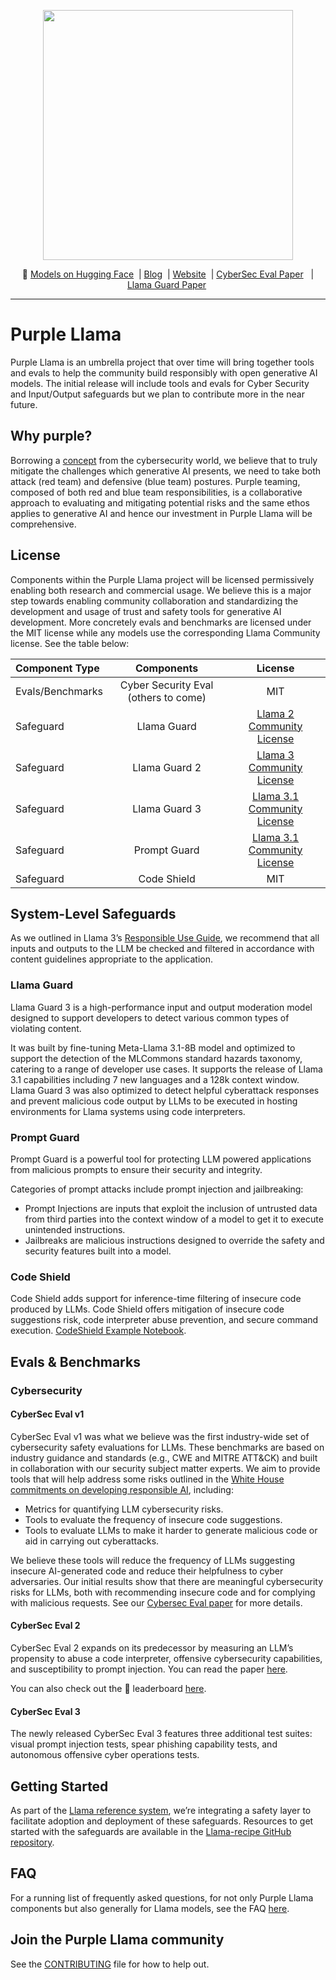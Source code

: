 <p align="center">
  <img src="https://github.com/facebookresearch/PurpleLlama/blob/main/logo.png" width="400"/>
</p>

<p align="center">
        🤗 <a href="https://huggingface.co/meta-Llama"> Models on Hugging Face</a>&nbsp | <a href="https://ai.meta.com/blog/purple-llama-open-trust-safety-generative-ai"> Blog</a>&nbsp |  <a href="https://ai.meta.com/llama/purple-llama">Website</a>&nbsp | <a href="https://ai.meta.com/research/publications/purple-llama-cyberseceval-a-benchmark-for-evaluating-the-cybersecurity-risks-of-large-language-models/">CyberSec Eval Paper</a>&nbsp&nbsp | <a href="https://ai.meta.com/research/publications/llama-guard-llm-based-input-output-safeguard-for-human-ai-conversations/">Llama Guard Paper</a>&nbsp
<br>

---

# Purple Llama

Purple Llama is an umbrella project that over time will bring together tools
and evals to help the community build responsibly with open generative AI
models. The initial release will include tools and evals for Cyber Security and
Input/Output safeguards but we plan to contribute more in the near future.

## Why purple?

Borrowing a [concept](https://www.youtube.com/watch?v=ab_Fdp6FVDI) from the
cybersecurity world, we believe that to truly mitigate the challenges which
generative AI presents, we need to take both attack (red team) and defensive
(blue team) postures. Purple teaming, composed of both red and blue team
responsibilities, is a collaborative approach to evaluating and mitigating
potential risks and the same ethos applies to generative AI and hence our
investment in Purple Llama will be comprehensive.

## License

Components within the Purple Llama project will be licensed permissively enabling both research and commercial usage.
We believe this is a major step towards enabling community collaboration and standardizing the development and usage of trust and safety tools for generative AI development.
More concretely evals and benchmarks are licensed under the MIT license while any models use the corresponding Llama Community license. See the table below:

| **Component Type** |            **Components**            |                                          **License**                                           |
| :----------------- | :----------------------------------: | :--------------------------------------------------------------------------------------------: |
| Evals/Benchmarks   | Cyber Security Eval (others to come) |                                              MIT                                               |
| Safeguard             |             Llama Guard              | [Llama 2 Community License](https://github.com/facebookresearch/PurpleLlama/blob/main/LICENSE) |
| Safeguard             |             Llama Guard 2            | [Llama 3 Community License](https://github.com/meta-llama/llama3/blob/main/LICENSE) |
| Safeguard             |             Llama Guard 3            | [Llama 3.1 Community License](LICENSE) |
| Safeguard             |             Prompt Guard            | [Llama 3.1 Community License](LICENSE) |
| Safeguard          |             Code Shield              | MIT |


## System-Level Safeguards

As we outlined in Llama 3’s
[Responsible Use Guide](https://ai.meta.com/llama/responsible-use-guide/), we
recommend that all inputs and outputs to the LLM be checked and filtered in
accordance with content guidelines appropriate to the application.

### Llama Guard

Llama Guard 3 is a high-performance input and output moderation model designed to support developers to detect various common types of violating content.


It was built by fine-tuning Meta-Llama 3.1-8B model and optimized to support the detection of the MLCommons standard hazards taxonomy, catering to a range of developer use cases.
It supports the release of Llama 3.1 capabilities including 7 new languages and a 128k context window. Llama Guard 3 was also optimized to detect helpful cyberattack responses and prevent malicious code output by LLMs to be executed in hosting environments for Llama systems using code interpreters.


### Prompt Guard
Prompt Guard is a powerful tool for protecting LLM powered applications from malicious prompts to ensure their security and integrity.

Categories of prompt attacks include prompt injection and jailbreaking:

* Prompt Injections are inputs that exploit the inclusion of untrusted data from third parties into the context window of a model to get it to execute unintended instructions.
* Jailbreaks are malicious instructions designed to override the safety and security features built into a model.

### Code Shield

Code Shield adds support for inference-time filtering of insecure code produced by LLMs. Code Shield offers mitigation of insecure code suggestions risk, code interpreter abuse prevention, and secure command execution. [CodeShield Example Notebook](https://github.com/meta-llama/PurpleLlama/blob/main/CodeShield/notebook/CodeShieldUsageDemo.ipynb).



## Evals & Benchmarks

### Cybersecurity

#### CyberSec Eval v1
CyberSec Eval v1 was what we believe was the first industry-wide set of cybersecurity safety evaluations for LLMs. These benchmarks are based on industry guidance and standards (e.g., CWE and MITRE ATT&CK) and built in collaboration with our security subject matter experts. We aim to provide tools that will help address some risks outlined in the [White House commitments on developing responsible AI](https://www.whitehouse.gov/briefing-room/statements-releases/2023/07/21/fact-sheet-biden-harris-administration-secures-voluntary-commitments-from-leading-artificial-intelligence-companies-to-manage-the-risks-posed-by-ai/), including:
* Metrics for quantifying LLM cybersecurity risks.
* Tools to evaluate the frequency of insecure code suggestions.
* Tools to evaluate LLMs to make it harder to generate malicious code or aid in carrying out cyberattacks.

We believe these tools will reduce the frequency of LLMs suggesting insecure AI-generated code and reduce their helpfulness to cyber adversaries. Our initial results show that there are meaningful cybersecurity risks for LLMs, both with recommending insecure code and for complying with malicious requests. See our [Cybersec Eval paper](https://ai.meta.com/research/publications/purple-llama-cyberseceval-a-benchmark-for-evaluating-the-cybersecurity-risks-of-large-language-models/) for more details.

#### CyberSec Eval 2
CyberSec Eval 2 expands on its predecessor by measuring an LLM’s propensity to abuse a code interpreter, offensive cybersecurity capabilities, and susceptibility to prompt injection. You can read the paper [here](https://ai.meta.com/research/publications/cyberseceval-2-a-wide-ranging-cybersecurity-evaluation-suite-for-large-language-models/).

You can also check out the 🤗 leaderboard [here](https://huggingface.co/spaces/facebook/CyberSecEval).

#### CyberSec Eval 3
The newly released CyberSec Eval 3 features three additional test suites: visual prompt injection tests, spear phishing capability tests, and autonomous offensive cyber operations tests.

## Getting Started

As part of the [Llama reference system](https://github.com/meta-llama/llama-agentic-system), we’re integrating a safety layer to facilitate adoption and deployment of these safeguards.
Resources to get started with the safeguards are available in the [Llama-recipe GitHub repository](https://github.com/meta-llama/llama-recipes).

## FAQ

For a running list of frequently asked questions, for not only Purple Llama
components but also generally for Llama models, see the FAQ
[here](https://ai.meta.com/llama/faq/).

## Join the Purple Llama community

See the [CONTRIBUTING](CONTRIBUTING.md) file for how to help out.
